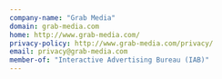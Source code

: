 ```yaml
---
company-name: "Grab Media"
domain: grab-media.com
home: http://www.grab-media.com/
privacy-policy: http://www.grab-media.com/privacy/
email: privacy@grab-media.com
member-of: "Interactive Advertising Bureau (IAB)"
---
```




